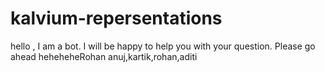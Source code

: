 # kalvium-repersentations

hello  , I am a bot. I will be happy to help you with your question. Please go ahead
heheheheRohan
anuj,kartik,rohan,aditi